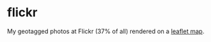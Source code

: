 # flickr

My geotagged photos at Flickr (37% of all) rendered on a [leaflet map](https://ttso.shinyapps.io/flickr).
